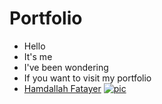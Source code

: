 # Portfolio

- Hello
- It's me
- I've been wondering
- If you want to visit my portfolio
- [Hamdallah Fatayer](https://hamdallah.netlify.app/)
  [![pic](https://i.imgur.com/nqobfru.png)](http://3.135.20.94/)
